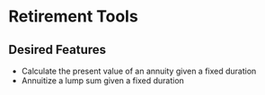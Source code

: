 # Retirement Tools  
  
## Desired Features  
* Calculate the present value of an annuity given a fixed duration
* Annuitize a lump sum given a fixed duration
